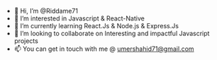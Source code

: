 - 👋 Hi, I’m @Riddame71
- 👀 I’m interested in Javascript & React-Native
- 🌱 I’m currently learning React.Js & Node.js & Express.Js
- 💞️ I’m looking to collaborate on Interesting and impactful Javascript projects 
- 📫 You can get in touch with me @ umershahid71@gmail.com
